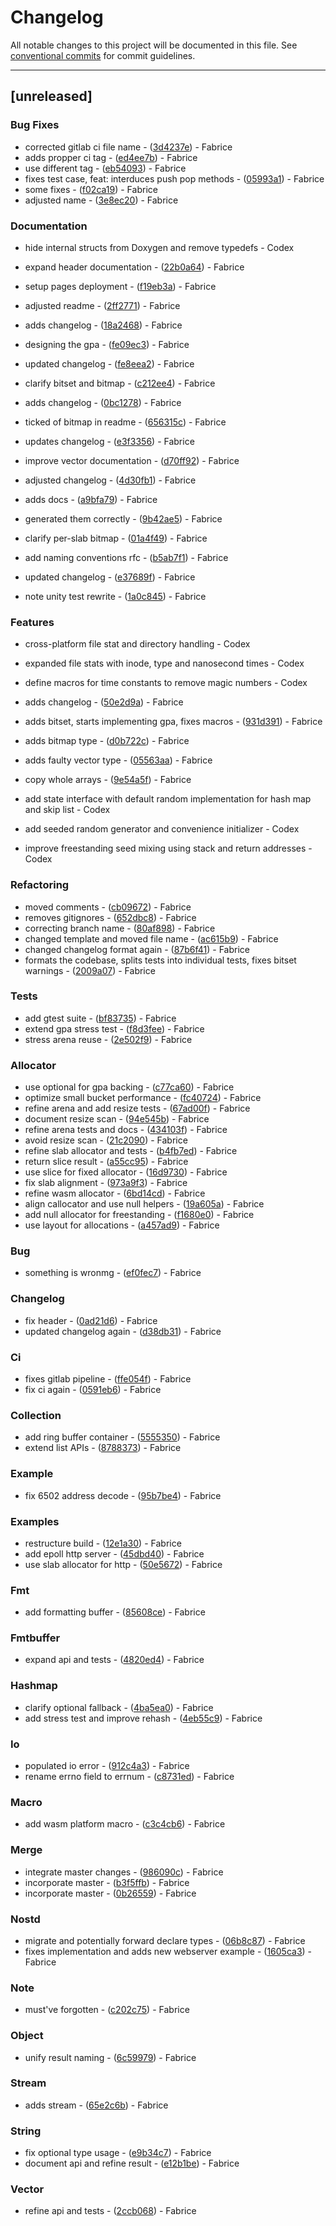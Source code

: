 # Changelog

All notable changes to this project will be documented in this file. See [conventional commits](https://www.conventionalcommits.org/) for commit guidelines.

---
## [unreleased]

### Bug Fixes

- corrected gitlab ci file name - ([3d4237e](https://git.schaub-dev.xyz/cppuniverse/libcute/commit/3d4237e0ae7f51552ee8f305850866339f6eff85)) - Fabrice
- adds propper ci tag - ([ed4ee7b](https://git.schaub-dev.xyz/cppuniverse/libcute/commit/ed4ee7b0a9ce79ca91173fee9f0c0dc99537241c)) - Fabrice
- use different tag - ([eb54093](https://git.schaub-dev.xyz/cppuniverse/libcute/commit/eb54093b52dfbca882885f3a8c6744531477b06b)) - Fabrice
- fixes test case, feat: interduces push pop methods - ([05993a1](https://git.schaub-dev.xyz/cppuniverse/libcute/commit/05993a1fd1b0d8cafe1e5b7933ed1c743b60b282)) - Fabrice
- some fixes - ([f02ca19](https://git.schaub-dev.xyz/cppuniverse/libcute/commit/f02ca19a63709948575507baaf15f5a745388d72)) - Fabrice
- adjusted name - ([3e8ec20](https://git.schaub-dev.xyz/cppuniverse/libcute/commit/3e8ec20a5a070f784286564bcf7c80d54144ea78)) - Fabrice

### Documentation

- hide internal structs from Doxygen and remove typedefs - Codex

- expand header documentation - ([22b0a64](https://git.schaub-dev.xyz/cppuniverse/libcute/commit/22b0a6400a4931f70115d747c39ae4ae03c654e7)) - Fabrice
- setup pages deployment - ([f19eb3a](https://git.schaub-dev.xyz/cppuniverse/libcute/commit/f19eb3a08e323a8a877b6ea14a1da2327f565382)) - Fabrice
- adjusted readme - ([2ff2771](https://git.schaub-dev.xyz/cppuniverse/libcute/commit/2ff2771e982a422c6dac77702b199867f0a94869)) - Fabrice
- adds changelog - ([18a2468](https://git.schaub-dev.xyz/cppuniverse/libcute/commit/18a24688ea8d9afe6c99cba593fbc1bf2b9207f4)) - Fabrice
- designing the gpa - ([fe09ec3](https://git.schaub-dev.xyz/cppuniverse/libcute/commit/fe09ec368895dfed564d7664363d68f1f8b55525)) - Fabrice
- updated changelog - ([fe8eea2](https://git.schaub-dev.xyz/cppuniverse/libcute/commit/fe8eea2dd4ec72a762e4dd7927d9c46a783b4d2e)) - Fabrice
- clarify bitset and bitmap - ([c212ee4](https://git.schaub-dev.xyz/cppuniverse/libcute/commit/c212ee43b27021c33c70cf24a19d865059b37711)) - Fabrice
- adds changelog - ([0bc1278](https://git.schaub-dev.xyz/cppuniverse/libcute/commit/0bc1278bbbce8395fe775b69a17c5577cae5f2db)) - Fabrice
- ticked of bitmap in readme - ([656315c](https://git.schaub-dev.xyz/cppuniverse/libcute/commit/656315cda577df40dc79e4d1c64659e52c9f2d09)) - Fabrice
- updates changelog - ([e3f3356](https://git.schaub-dev.xyz/cppuniverse/libcute/commit/e3f3356052862c0d6a7241e1282099bb5bb5af2e)) - Fabrice
- improve vector documentation - ([d70ff92](https://git.schaub-dev.xyz/cppuniverse/libcute/commit/d70ff92948baf5b0633518751aa086c7af2e13e4)) - Fabrice
- adjusted changelog - ([4d30fb1](https://git.schaub-dev.xyz/cppuniverse/libcute/commit/4d30fb172c6bac60eeb3adca3a23ab7999a4fc88)) - Fabrice
- adds docs - ([a9bfa79](https://git.schaub-dev.xyz/cppuniverse/libcute/commit/a9bfa7916eb35b1a0da42e02bda8fb220d597f3b)) - Fabrice
- generated them correctly - ([9b42ae5](https://git.schaub-dev.xyz/cppuniverse/libcute/commit/9b42ae516ba840c5d4b66b6c2acf1feac9a471c0)) - Fabrice
- clarify per-slab bitmap - ([01a4f49](https://git.schaub-dev.xyz/cppuniverse/libcute/commit/01a4f49f27b050d0f3ec7773e5bbf76ac7a84246)) - Fabrice
- add naming conventions rfc - ([b5ab7f1](https://git.schaub-dev.xyz/cppuniverse/libcute/commit/b5ab7f1ac2785ea5c8eee9cbeffa92d832f977b6)) - Fabrice
- updated changelog - ([e37689f](https://git.schaub-dev.xyz/cppuniverse/libcute/commit/e37689f40856ee9000a13137b6bbd779c565d067)) - Fabrice
- note unity test rewrite - ([1a0c845](https://git.schaub-dev.xyz/cppuniverse/libcute/commit/1a0c8450c8042d4a0eff18ad49bc8810c24887e1)) - Fabrice

### Features

- cross-platform file stat and directory handling - Codex
- expanded file stats with inode, type and nanosecond times - Codex
- define macros for time constants to remove magic numbers - Codex

- adds changelog - ([50e2d9a](https://git.schaub-dev.xyz/cppuniverse/libcute/commit/50e2d9abe8f10fd4afcc764475bcb4258ca85edb)) - Fabrice
- adds bitset, starts implementing gpa, fixes macros - ([931d391](https://git.schaub-dev.xyz/cppuniverse/libcute/commit/931d391a6551b651af0f4170bf7e3d2b792b5440)) - Fabrice
- adds bitmap type - ([d0b722c](https://git.schaub-dev.xyz/cppuniverse/libcute/commit/d0b722cc539b83a4dd722960faba92a604548b6f)) - Fabrice
- adds faulty vector type - ([05563aa](https://git.schaub-dev.xyz/cppuniverse/libcute/commit/05563aa26c7bf347d5cbd4f4d204d58b81be650f)) - Fabrice
- copy whole arrays - ([9e54a5f](https://git.schaub-dev.xyz/cppuniverse/libcute/commit/9e54a5f1b2b23f8c57c0d661cbcd157b413d2c35)) - Fabrice
- add state interface with default random implementation for hash map and skip list - Codex
- add seeded random generator and convenience initializer - Codex
- improve freestanding seed mixing using stack and return addresses - Codex

### Refactoring

- moved comments - ([cb09672](https://git.schaub-dev.xyz/cppuniverse/libcute/commit/cb09672084f6295edb324e577cb9cd1a0c7a5a50)) - Fabrice
- removes gitignores - ([652dbc8](https://git.schaub-dev.xyz/cppuniverse/libcute/commit/652dbc81bef5e4c29c87c74a7330140a8904dade)) - Fabrice
- correcting branch name - ([80af898](https://git.schaub-dev.xyz/cppuniverse/libcute/commit/80af8989a30e0886d746ea887464de4ee60b733a)) - Fabrice
- changed template and moved file name - ([ac615b9](https://git.schaub-dev.xyz/cppuniverse/libcute/commit/ac615b92133f8500b4ea82457d101c8014feb4d7)) - Fabrice
- changed changelog format again - ([87b6f41](https://git.schaub-dev.xyz/cppuniverse/libcute/commit/87b6f416f96f7d5fe2afc5b649d8648c626b41a9)) - Fabrice
- formats the codebase, splits tests into individual tests, fixes bitset warnings - ([2009a07](https://git.schaub-dev.xyz/cppuniverse/libcute/commit/2009a07316e9a08f24c40d0e720dfb3772b7aa45)) - Fabrice

### Tests

- add gtest suite - ([bf83735](https://git.schaub-dev.xyz/cppuniverse/libcute/commit/bf83735d2a293626e755afb04c0a0a5e530aedbe)) - Fabrice
- extend gpa stress test - ([f8d3fee](https://git.schaub-dev.xyz/cppuniverse/libcute/commit/f8d3feea274351cf999d84d6c93a115619072d4f)) - Fabrice
- stress arena reuse - ([2e502f9](https://git.schaub-dev.xyz/cppuniverse/libcute/commit/2e502f95e766ee9e63e6ca13f0282b6a92397651)) - Fabrice

### Allocator

- use optional for gpa backing - ([c77ca60](https://git.schaub-dev.xyz/cppuniverse/libcute/commit/c77ca60622080cc2688454f5c331889297a7d2d8)) - Fabrice
- optimize small bucket performance - ([fc40724](https://git.schaub-dev.xyz/cppuniverse/libcute/commit/fc407241090ec0a39ba98901d0786ef3609b1b56)) - Fabrice
- refine arena and add resize tests - ([67ad00f](https://git.schaub-dev.xyz/cppuniverse/libcute/commit/67ad00f27054ac18def1fe2ea09216c35ff338c9)) - Fabrice
- document resize scan - ([94e545b](https://git.schaub-dev.xyz/cppuniverse/libcute/commit/94e545b7773bca83663de6b69fa2dfddce83d9b0)) - Fabrice
- refine arena tests and docs - ([434103f](https://git.schaub-dev.xyz/cppuniverse/libcute/commit/434103f42770ddbf8b2d0cbe88b44dd0d350ca75)) - Fabrice
- avoid resize scan - ([21c2090](https://git.schaub-dev.xyz/cppuniverse/libcute/commit/21c20900c775d99d642a6337c9be58dfe342f1e5)) - Fabrice
- refine slab allocator and tests - ([b4fb7ed](https://git.schaub-dev.xyz/cppuniverse/libcute/commit/b4fb7ed1bb6709f29711d9f4f814ade155cb8190)) - Fabrice
- return slice result - ([a55cc95](https://git.schaub-dev.xyz/cppuniverse/libcute/commit/a55cc95caf931398a9fd6b268ee35ed4e664db50)) - Fabrice
- use slice for fixed allocator - ([16d9730](https://git.schaub-dev.xyz/cppuniverse/libcute/commit/16d97306e0263643cc2651898be539045ffa107f)) - Fabrice
- fix slab alignment - ([973a9f3](https://git.schaub-dev.xyz/cppuniverse/libcute/commit/973a9f3422a2ee4869560b0c8e7f2dbd7083a0d6)) - Fabrice
- refine wasm allocator - ([6bd14cd](https://git.schaub-dev.xyz/cppuniverse/libcute/commit/6bd14cd31a0bb1d7921dc01771f70e6087614c32)) - Fabrice
- align callocator and use null helpers - ([19a605a](https://git.schaub-dev.xyz/cppuniverse/libcute/commit/19a605a4b245a4be36b934bc3f9e6c95a866b9d1)) - Fabrice
- add null allocator for freestanding - ([f1680e0](https://git.schaub-dev.xyz/cppuniverse/libcute/commit/f1680e00ab6a794a3925ff8209da08b055c17bac)) - Fabrice
- use layout for allocations - ([a457ad9](https://git.schaub-dev.xyz/cppuniverse/libcute/commit/a457ad9c42579fbb65a6f757f36ee9979f5379ab)) - Fabrice

### Bug

- something is wronmg - ([ef0fec7](https://git.schaub-dev.xyz/cppuniverse/libcute/commit/ef0fec747045150ad397ea1e5f4b99e30847604f)) - Fabrice

### Changelog

- fix header - ([0ad21d6](https://git.schaub-dev.xyz/cppuniverse/libcute/commit/0ad21d69958b860f856fb7da931a3d41a6c4ee48)) - Fabrice
- updated changelog again - ([d38db31](https://git.schaub-dev.xyz/cppuniverse/libcute/commit/d38db3105204c7831232f384e80cc02325e030a3)) - Fabrice

### Ci

- fixes gitlab pipeline - ([ffe054f](https://git.schaub-dev.xyz/cppuniverse/libcute/commit/ffe054f55a4c50e164a135cf61bf6972fa82f128)) - Fabrice
- fix ci again - ([0591eb6](https://git.schaub-dev.xyz/cppuniverse/libcute/commit/0591eb6a2c41bf177b7d7f2e0ba3e7bba3ee140b)) - Fabrice

### Collection

- add ring buffer container - ([5555350](https://git.schaub-dev.xyz/cppuniverse/libcute/commit/55553500bdc85f506de28725cf9816dd939b3f39)) - Fabrice
- extend list APIs - ([8788373](https://git.schaub-dev.xyz/cppuniverse/libcute/commit/878837377a7c283cfe5b39355b43de0782e9b410)) - Fabrice

### Example

- fix 6502 address decode - ([95b7be4](https://git.schaub-dev.xyz/cppuniverse/libcute/commit/95b7be41c7199f38e03cc423395e6bb00889a5b8)) - Fabrice

### Examples

- restructure build - ([12e1a30](https://git.schaub-dev.xyz/cppuniverse/libcute/commit/12e1a3039a1d0fbc68b6e6533f8b719b66df369a)) - Fabrice
- add epoll http server - ([45dbd40](https://git.schaub-dev.xyz/cppuniverse/libcute/commit/45dbd407dbc80f663b3909ceabdb96ac1984a078)) - Fabrice
- use slab allocator for http - ([50e5672](https://git.schaub-dev.xyz/cppuniverse/libcute/commit/50e567217ac3f7f77490fa90005a29234d9e35dc)) - Fabrice

### Fmt

- add formatting buffer - ([85608ce](https://git.schaub-dev.xyz/cppuniverse/libcute/commit/85608ce0772cc22193cebba2bfee8b263fbd5f39)) - Fabrice

### Fmtbuffer

- expand api and tests - ([4820ed4](https://git.schaub-dev.xyz/cppuniverse/libcute/commit/4820ed4f2fd3c0f3aa24de95127b7bcf02787d08)) - Fabrice

### Hashmap

- clarify optional fallback - ([4ba5ea0](https://git.schaub-dev.xyz/cppuniverse/libcute/commit/4ba5ea01a59b7e84ced0cf546d8ac86180d33a61)) - Fabrice
- add stress test and improve rehash - ([4eb55c9](https://git.schaub-dev.xyz/cppuniverse/libcute/commit/4eb55c9b5fa4574d7e515888a5a09e2e99e13a38)) - Fabrice

### Io

- populated io error - ([912c4a3](https://git.schaub-dev.xyz/cppuniverse/libcute/commit/912c4a3ee8e0c1e07551ab512156688ec4b47b8c)) - Fabrice
- rename errno field to errnum - ([c8731ed](https://git.schaub-dev.xyz/cppuniverse/libcute/commit/c8731edf91be95ce975d645858c703aa400657fe)) - Fabrice

### Macro

- add wasm platform macro - ([c3c4cb6](https://git.schaub-dev.xyz/cppuniverse/libcute/commit/c3c4cb66f54a36485732cfc44be3de07ca48d307)) - Fabrice

### Merge

- integrate master changes - ([986090c](https://git.schaub-dev.xyz/cppuniverse/libcute/commit/986090cc13ef015d33112790a6cbfa3ac5bc06e8)) - Fabrice
- incorporate master - ([b3f5ffb](https://git.schaub-dev.xyz/cppuniverse/libcute/commit/b3f5ffbe03a1e7972122cf1f480b0c0bcca29d02)) - Fabrice
- incorporate master - ([0b26559](https://git.schaub-dev.xyz/cppuniverse/libcute/commit/0b26559cce72e6ff416c04c4de8d817674535651)) - Fabrice

### Nostd

- migrate and potentially forward declare types - ([06b8c87](https://git.schaub-dev.xyz/cppuniverse/libcute/commit/06b8c87b52d69807537cbef4a9e1792395389d11)) - Fabrice
- fixes implementation and adds new webserver example - ([1605ca3](https://git.schaub-dev.xyz/cppuniverse/libcute/commit/1605ca3c0697c1a04788c89bf388672eae4d3d2b)) - Fabrice

### Note

- must've forgotten - ([c202c75](https://git.schaub-dev.xyz/cppuniverse/libcute/commit/c202c7599e6cdf1b776ffed18f9d718f26b6d623)) - Fabrice

### Object

- unify result naming - ([6c59979](https://git.schaub-dev.xyz/cppuniverse/libcute/commit/6c59979fd50f6619819043ceb72a1c75133fb958)) - Fabrice

### Stream

- adds stream - ([65e2c6b](https://git.schaub-dev.xyz/cppuniverse/libcute/commit/65e2c6b813ff7186840831f781311419a6926448)) - Fabrice

### String

- fix optional type usage - ([e9b34c7](https://git.schaub-dev.xyz/cppuniverse/libcute/commit/e9b34c75a41c82580aed5dde975a7c58693e1139)) - Fabrice
- document api and refine result - ([e12b1be](https://git.schaub-dev.xyz/cppuniverse/libcute/commit/e12b1be52aa0000e991847b8b69c255b9ebca827)) - Fabrice

### Vector

- refine api and tests - ([2ccb068](https://git.schaub-dev.xyz/cppuniverse/libcute/commit/2ccb06814598b8ecab7adfda64812fd9a379dfdf)) - Fabrice

<!-- generated by git-cliff -->

